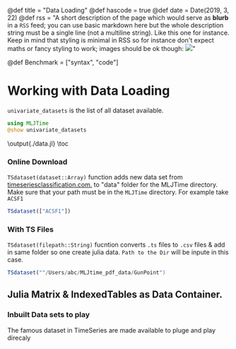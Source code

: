 @def title = "Data Loading"
@def hascode = true
@def date = Date(2019, 3, 22)
@def rss = "A short description of the page which would serve as **blurb** in a `RSS` feed; you can use basic markdown here but the whole description string must be a single line (not a multiline string). Like this one for instance. Keep in mind that styling is minimal in RSS so for instance don't expect maths or fancy styling to work; images should be ok though: ![](https://upload.wikimedia.org/wikipedia/en/3/32/Rick_and_Morty_opening_credits.jpeg)"

@def Benchmark = ["syntax", "code"]

# Working with Data Loading
`univariate_datasets` is the list of all dataset available.
```julia:./data.jl
using MLJTime
@show univariate_datasets
```

\output{./data.jl}
\toc


### Online Download
`TSdataset(dataset::Array)` function adds new data set from [timeseriesclassification.com.](http://timeseriesclassification.com) to "data" folder for the MLJTime directory.
Make sure that your path must be in the `MLJTime` directory.
For example take `ACSF1`
```julia:./data.jl
TSdataset(["ACSF1"])
```

### With TS Files
`TSdataset(filepath::String)` fucntion converts `.ts` files to `.csv` files
& add in same folder so one create julia data. `Path to the Dir` will be inpute
in this case.
```julia:./data.jl
TSdataset(""/Users/abc/MLJtime_pdf_data/GunPoint")
```

## Julia Matrix & IndexedTables as Data Container.

### Inbuilt Data sets to play
The famous dataset in TimeSeries are made available to pluge and play direcaly
